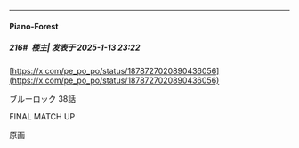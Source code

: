 ﻿
*****

####  Piano-Forest  
##### 216#         楼主| 发表于 2025-1-13 23:22

[https://x.com/pe_po_po/status/1878727020890436056](https://x.com/pe_po_po/status/1878727020890436056)

ブルーロック 38話

FINAL MATCH UP

原画

